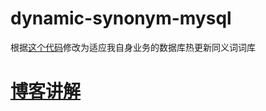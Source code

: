 # dynamic-synonym-mysql
根据[这个代码](https://github.com/ginobefun/elasticsearch-dynamic-synonym)修改为适应我自身业务的数据库热更新同义词词库

# [博客讲解](https://blog.csdn.net/zq199419951001/article/details/89884461) #

